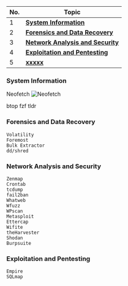 
| No. | Topic                                                                   |
| --- | ----------------------------------------------------------------------- |
| 1   | [**System Information**](#System-Information)                           |
| 2   | [**Forensics and Data Recovery**](#Forensics-and-Data-Recovery)         |
| 3   | [**Network Analysis and Security**](#Network-Analysis-and-Security)     |
| 4   | [**Exploitation and Pentesting**](#Exploitation-and-Pentesting)         |
| 5   | [**xxxxx**](#installing-packages)                                       |


### System Information
    
Neofetch
![Neofetch](https://camo.githubusercontent.com/14691b6ee91d014a673172118021f8a0707d633266ac96ae739d7298f3e8bbd4/68747470733a2f2f692e696d6775722e636f6d2f5a51493245597a2e706e67)

btop
fzf
tldr

### Forensics and Data Recovery

    Volatility
    Foremost
    Bulk Extractor
    dd/shred

### Network Analysis and Security

    Zenmap
    Crontab
    tcdump
    fail2ban
    Whatweb
    Wfuzz
    WPscan
    Metasploit
    Ettercap
    Wifite
    theHarvester
    Shodan
    Burpsuite

### Exploitation and Pentesting

    Empire
    SQLmap
